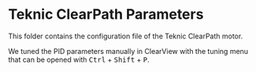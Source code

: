 # Teknic ClearPath Parameters
This folder contains the configuration file of the Teknic ClearPath motor.

We tuned the PID parameters manually in ClearView with the tuning menu that can be opened with <kbd>Ctrl</kbd> + <kbd>Shift</kbd> + <kbd>P</kbd>.